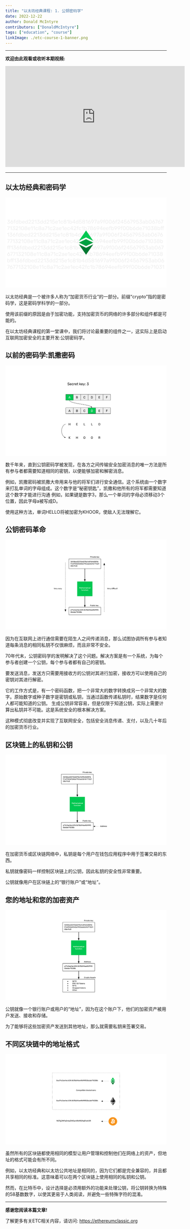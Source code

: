 ```yaml
---
title: "以太坊经典课程: 1. 公钥密码学"
date: 2022-12-22
author: Donald McIntyre
contributors: ["DonaldMcIntyre"]
tags: ["education", "course"]
linkImage: ./etc-course-1-banner.png
---
```


---
**欢迎由此观看或收听本期视频:**

<iframe width="560" height="315" src="https://www.youtube.com/embed/dolcI5kfsec" title="YouTube video player" frameborder="0" allow="accelerometer; autoplay; clipboard-write; encrypted-media; gyroscope; picture-in-picture" allowfullscreen></iframe>

---

## 以太坊经典和密码学

![ETC密码学](./etc-course-1-intro.png)

以太坊经典是一个被许多人称为“加密货币行业”的一部分。前缀“crypto”指的是密码学，这是密码学科学的一部分。

使用该前缀的原因是由于加密功能，支持加密货币的网络的许多部分和组件都是可能的。

在以太坊经典课程的第一堂课中，我们将讨论最重要的组件之一，这实际上是启动互联网加密安全的主要开发:公钥密码学。

## 以前的密码学:凯撒密码

![凯撒密码](./etc-course-1-caesar-cypher.png)

数千年来，直到公钥密码学被发现，在各方之间传输安全加密消息的唯一方法是所有参与者都需要知道相同的密钥，以便能够加密和解密消息。

例如，凯撒密码被凯撒大帝用来与他的将军们进行安全通信。这个系统由一个数字来打乱单词的字母组成。这个数字是“秘密钥匙”，凯撒和他所有的将军都需要知道这个数字才能进行沟通
例如，如果键是数字3，那么一个单词的字母必须移动3个位置，因此字母a被写成D。

使用这种方法，单词HELLO将被加密为KHOOR，使敌人无法理解它。

## 公钥密码革命

![公钥密码学](./etc-course-1-pub-key-crypto.png)

因为在互联网上进行通信需要在陌生人之间传递消息，那么试图协调所有参与者知道每条消息的相同私钥不仅很麻烦，而且非常不安全。

70年代末，公钥密码学的发明解决了这个问题。解决方案是有一个系统，为每个参与者创建一个公钥，每个参与者都有自己的密钥。

要发送消息，发送方只需要用接收方的公钥对其进行加密，接收方可以使用自己的密钥对其进行解密。

它的工作方式是，有一个密码函数，把一个非常大的数字转换成另一个非常大的数字。原始数字或种子数字是密钥或私钥，当通过函数传递私钥时，结果数字是任何人都可能知道的公钥。
生成公钥非常容易，但是仅限于知道公钥，实际上需要计算出私钥并不可能。这是系统安全的根本解决方案。

这种模式彻底改变并实现了互联网安全，包括安全消息传递、支付，以及几十年后的加密货币行业。

## 区块链上的私钥和公钥

![区块链上的私钥和公钥](./etc-course-1-pub-key-is-address.png)

在加密货币或区块链网络中，私钥是每个用户在钱包应用程序中用于签署交易的东西。

私钥就像密码一样控制区块链上的公钥，因此私钥的安全性非常重要。

公钥就像用户在区块链上的“银行账户”或“地址”。

## 您的地址和您的加密资产

![加密资产在该地址下持有.](./etc-course-1-crypto-assets.png)

公钥就像一个银行账户或用户的“地址”，因为在这个账户下，他们的加密资产被用户发送、接收和存储。

为了能够将这些加密资产发送到其他地址，那么就需要私钥来签署交易。

## 不同区块链中的地址格式

![ETC和ETH是一样的。比特币则不同](./etc-course-1-address-formats.png)

虽然所有的区块链都使用相同的模型让用户管理和控制他们在网络上的资产，但地址的格式可能会有所不同。

例如，以太坊经典和以太坊公共地址是相同的，因为它们都是完全兼容的，并且都共享相同的标准。这意味着可以在两个区块链上使用相同的私钥和公钥。

然而，在比特币中，设计选择是必须用额外的功能来处理公钥，将公钥转换为特殊的58基数数字，以使其更易于人类阅读，并避免一些特殊字符的混淆。

---

**感谢您阅读本篇文章!**

了解更多有关ETC相关内容，请访问: https://ethereumclassic.org
